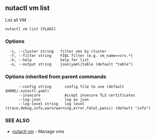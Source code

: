 ## nutactl vm list

List all VM

```
nutactl vm list [FLAGS]
```

### Options

```
  -c, --cluster string   filter vms by cluster
  -f, --filter string    FIQL filter (e.g. vm_name==srv.*)
  -h, --help             help for list
  -o, --output string    json|yaml|table (default "table")
```

### Options inherited from parent commands

```
      --config string      config file to use (default $HOME/.nutactl.yaml)
      --insecure           Accept insecure TLS certificates
      --log-json           log as json
      --log-level string   log level (trace,debug,info,warn/warning,error,fatal,panic) (default "info")
```

### SEE ALSO

* [nutactl vm](nutactl_vm.md)	 - Manage vms

